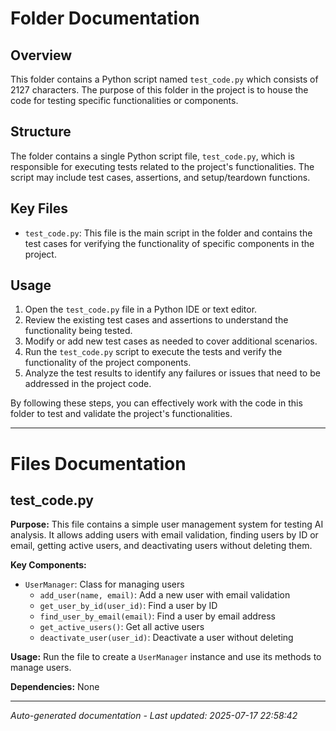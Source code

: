# Folder Documentation

## Overview
This folder contains a Python script named `test_code.py` which consists of 2127 characters. The purpose of this folder in the project is to house the code for testing specific functionalities or components.

## Structure
The folder contains a single Python script file, `test_code.py`, which is responsible for executing tests related to the project's functionalities. The script may include test cases, assertions, and setup/teardown functions.

## Key Files
- `test_code.py`: This file is the main script in the folder and contains the test cases for verifying the functionality of specific components in the project.

## Usage
1. Open the `test_code.py` file in a Python IDE or text editor.
2. Review the existing test cases and assertions to understand the functionality being tested.
3. Modify or add new test cases as needed to cover additional scenarios.
4. Run the `test_code.py` script to execute the tests and verify the functionality of the project components.
5. Analyze the test results to identify any failures or issues that need to be addressed in the project code.

By following these steps, you can effectively work with the code in this folder to test and validate the project's functionalities.

---

# Files Documentation

## test_code.py

**Purpose:** This file contains a simple user management system for testing AI analysis. It allows adding users with email validation, finding users by ID or email, getting active users, and deactivating users without deleting them.

**Key Components:**
- `UserManager`: Class for managing users
  - `add_user(name, email)`: Add a new user with email validation
  - `get_user_by_id(user_id)`: Find a user by ID
  - `find_user_by_email(email)`: Find a user by email address
  - `get_active_users()`: Get all active users
  - `deactivate_user(user_id)`: Deactivate a user without deleting

**Usage:** Run the file to create a `UserManager` instance and use its methods to manage users.

**Dependencies:** None

---
*Auto-generated documentation - Last updated: 2025-07-17 22:58:42*
